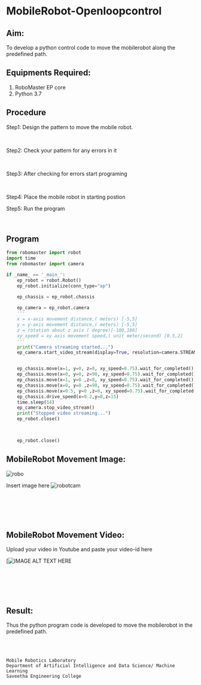 # MobileRobot-Openloopcontrol
## Aim:

To develop a python control code to move the mobilerobot along the predefined path.

## Equipments Required:
1. RoboMaster EP core
2. Python 3.7

## Procedure

Step1:
Design the pattern to move the mobile robot.

<br/>

Step2:
Check your pattern for any errors in it

<br/>

Step3:
After checking for errors start programing

<br/>

Step4:
Place the mobile robot in starting postion
<br/>

Step5:
Run the program

<br/>

## Program
```python
from robomaster import robot
import time
from robomaster import camera

if _name_ == '_main_':
    ep_robot = robot.Robot()
    ep_robot.initialize(conn_type="ap")

    ep_chassis = ep_robot.chassis
    
    ep_camera = ep_robot.camera
    '''
    x = x-axis movement distance,( meters) [-5,5]
    y = y-axis movement distance,( meters) [-5,5]
    z = rotation about z axis ( degree)[-180,180]
    xy_speed = xy axis movement speed,( unit meter/second) [0.5,2]
    '''
    print("Camera streaming started...")
    ep_camera.start_video_stream(display=True, resolution=camera.STREAM_360P) 


    ep_chassis.move(x=1, y=0, z=0, xy_speed=0.75).wait_for_completed()
    ep_chassis.move(x=0, y=0, z=90, xy_speed=0.75).wait_for_completed()
    ep_chassis.move(x=1, y=0 ,z=0, xy_speed=0.75).wait_for_completed()
    ep_chassis.move(x=0, y=0 ,z=90, xy_speed=0.75).wait_for_completed()
    ep_chassis.move(x=0.5, y=0 ,z=0, xy_speed=0.75).wait_for_completed()
    ep_chassis.drive_speed(x=0.2,y=0,z=15)
    time.sleep(14)
    ep_camera.stop_video_stream()
    print("Stopped video streaming...")
    ep_robot.close()


    
    ep_robot.close()
```

## MobileRobot Movement Image:

![robo](./img/robomaster.png)

Insert image here
![robotcam](https://user-images.githubusercontent.com/93978702/154786642-aea76032-e7f7-45ff-8e88-f5d031279eae.jpeg)


<br/>
<br/>
<br/>
<br/>

## MobileRobot Movement Video:

Upload your video in Youtube and paste your video-id here

[![IMAGE ALT TEXT HERE](https://www.youtube.com/watch?v=BwoM7Sri-BE)

<br/>
<br/>
<br/>
<br/>

## Result:
Thus the python program code is developed to move the mobilerobot in the predefined path.


<br/>
<br/>

```
Mobile Robotics Laboratory
Department of Artificial Intelligence and Data Science/ Machine Learning
Saveetha Engineering College
```
